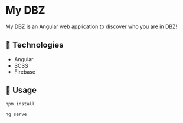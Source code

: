 # My DBZ
My DBZ is an Angular web application to discover who you are in DBZ!

## 🤖 Technologies
- Angular
- SCSS
- Firebase

## 🔨 Usage
```bash
npm install
```

```bash
ng serve
```
